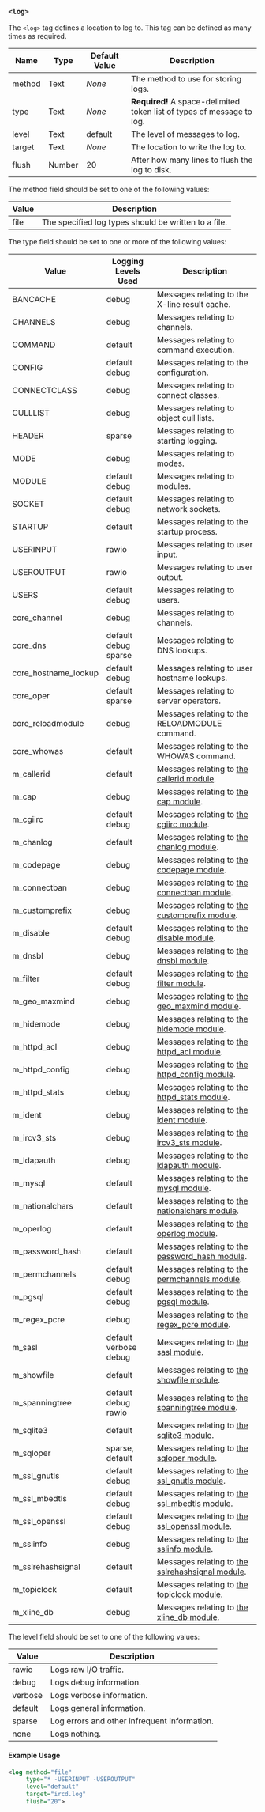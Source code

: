 <!-- This file contains a page fragment. Any changes will affect all pages that include it. -->

### `<log>`

The `<log>` tag defines a location to log to. This tag can be defined as many times as required.

Name   | Type   | Default Value | Description
------ | ------ | ------------- | -----------
method | Text   | *None*        | The method to use for storing logs.
type   | Text   | *None*        | **Required!** A space-delimited token list of types of message to log.
level  | Text   | default       | The level of messages to log.
target | Text   | *None*        | The location to write the log to.
flush  | Number | 20            | After how many lines to flush the log to disk.

The method field should be set to one of the following values:

Value | Description
----- | -----------
file  | The specified log types should be written to a file.

The type field should be set to one or more of the following values:

Value                | Logging Levels Used         | Description
-------------------- | --------------------------- | -----------
BANCACHE             | debug                       | Messages relating to the X-line result cache.
CHANNELS             | debug                       | Messages relating to channels.
COMMAND              | default                     | Messages relating to command execution.
CONFIG               | default<br>debug            | Messages relating to the configuration.
CONNECTCLASS         | debug                       | Messages relating to connect classes.
CULLLIST             | debug                       | Messages relating to object cull lists.
HEADER               | sparse                      | Messages relating to starting logging.
MODE                 | debug                       | Messages relating to modes.
MODULE               | default<br>debug            | Messages relating to modules.
SOCKET               | default<br>debug            | Messages relating to network sockets.
STARTUP              | default                     | Messages relating to the startup process.
USERINPUT            | rawio                       | Messages relating to user input.
USEROUTPUT           | rawio                       | Messages relating to user output.
USERS                | default<br>debug            | Messages relating to users.
core_channel         | debug                       | Messages relating to channels.
core_dns             | default<br>debug<br>sparse  | Messages relating to DNS lookups.
core_hostname_lookup | default<br>debug            | Messages relating to user hostname lookups.
core_oper            | default<br>sparse           | Messages relating to server operators.
core_reloadmodule    | debug                       | Messages relating to the RELOADMODULE command.
core_whowas          | default                     | Messages relating to the WHOWAS command.
m_callerid           | default                     | Messages relating to [the callerid module](/3/modules/callerid).
m_cap                | debug                       | Messages relating to [the cap module](/3/modules/cap).
m_cgiirc             | default<br>debug            | Messages relating to [the cgiirc module](/3/modules/cgiirc).
m_chanlog            | default                     | Messages relating to [the chanlog module](/3/modules/chanlog).
m_codepage           | debug                       | Messages relating to [the codepage module](/3/modules/codepage).
m_connectban         | debug                       | Messages relating to [the connectban module](/3/modules/connectban).
m_customprefix       | debug                       | Messages relating to [the customprefix module](/3/modules/customprefix).
m_disable            | default<br>debug            | Messages relating to [the disable module](/3/modules/disable).
m_dnsbl              | debug                       | Messages relating to [the dnsbl module](/3/modules/dnsbl).
m_filter             | default<br>debug            | Messages relating to [the filter module](/3/modules/filter).
m_geo_maxmind        | debug                       | Messages relating to [the geo_maxmind module](/3/modules/geo_maxmind).
m_hidemode           | debug                       | Messages relating to [the hidemode module](/3/modules/hidemode).
m_httpd_acl          | debug                       | Messages relating to [the httpd_acl module](/3/modules/httpd_acl).
m_httpd_config       | debug                       | Messages relating to [the httpd_config module](/3/modules/httpd_config).
m_httpd_stats        | debug                       | Messages relating to [the httpd_stats module](/3/modules/httpd_stats).
m_ident              | debug                       | Messages relating to [the ident module](/3/modules/ident).
m_ircv3_sts          | debug                       | Messages relating to [the ircv3_sts module](/3/modules/ircv3_sts).
m_ldapauth           | debug                       | Messages relating to [the ldapauth module](/3/modules/ldapauth).
m_mysql              | default                     | Messages relating to [the mysql module](/3/modules/mysql).
m_nationalchars      | default                     | Messages relating to [the nationalchars module](/3/modules/nationalchars).
m_operlog            | default                     | Messages relating to [the operlog module](/3/modules/operlog).
m_password_hash      | default                     | Messages relating to [the password_hash module](/3/modules/password_hash).
m_permchannels       | default<br>debug            | Messages relating to [the permchannels module](/3/modules/permchannels).
m_pgsql              | default<br>debug            | Messages relating to [the pgsql module](/3/modules/pgsql).
m_regex_pcre         | debug                       | Messages relating to [the regex_pcre module](/3/modules/regex_pcre).
m_sasl               | default<br>verbose<br>debug | Messages relating to [the sasl module](/3/modules/sasl).
m_showfile           | default                     | Messages relating to [the showfile module](/3/modules/showfile).
m_spanningtree       | default<br>debug<br>rawio   | Messages relating to [the spanningtree module](/3/modules/spanningtree).
m_sqlite3            | default                     | Messages relating to [the sqlite3 module](/3/modules/sqlite3).
m_sqloper            | sparse, default             | Messages relating to [the sqloper module](/3/modules/sqloper).
m_ssl_gnutls         | default<br>debug            | Messages relating to [the ssl_gnutls module](/3/modules/ssl_gnutls).
m_ssl_mbedtls        | default<br>debug            | Messages relating to [the ssl_mbedtls module](/3/modules/ssl_mbedtls).
m_ssl_openssl        | default<br>debug            | Messages relating to [the ssl_openssl module](/3/modules/ssl_openssl).
m_sslinfo            | debug                       | Messages relating to [the sslinfo module](/3/modules/sslinfo).
m_sslrehashsignal    | default                     | Messages relating to [the sslrehashsignal module](/3/modules/sslrehashsignal).
m_topiclock          | default                     | Messages relating to [the topiclock module](/3/modules/topiclock).
m_xline_db           | debug                       | Messages relating to [the xline_db module](/3/modules/xline_db).

The level field should be set to one of the following values:

Value   | Description
------- | -----------
rawio   | Logs raw I/O traffic.
debug   | Logs debug information.
verbose | Logs verbose information.
default | Logs general information.
sparse  | Log errors and other infrequent information.
none    | Logs nothing.

#### Example Usage

```xml
<log method="file"
     type="* -USERINPUT -USEROUTPUT"
     level="default"
     target="ircd.log"
     flush="20">
```
